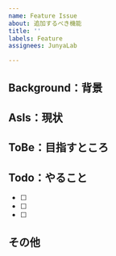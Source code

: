 ```yaml
---
name: Feature Issue
about: 追加するべき機能
title: ''
labels: Feature
assignees: JunyaLab

---
```


## Background：背景

## AsIs：現状

## ToBe：目指すところ

## Todo：やること
- [ ] 
- [ ] 
- [ ] 

## その他
